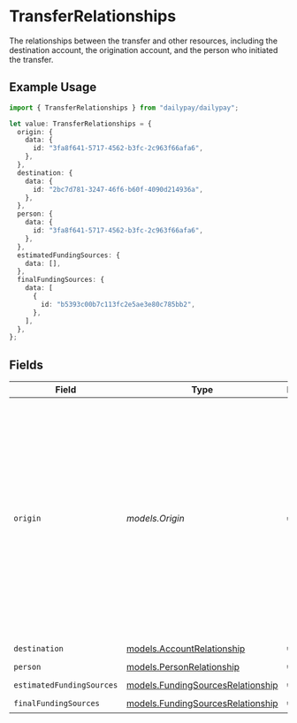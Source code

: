 # TransferRelationships

The relationships between the transfer and other resources, including the destination account, the origination account, and the person who initiated the transfer.


## Example Usage

```typescript
import { TransferRelationships } from "dailypay/dailypay";

let value: TransferRelationships = {
  origin: {
    data: {
      id: "3fa8f641-5717-4562-b3fc-2c963f66afa6",
    },
  },
  destination: {
    data: {
      id: "2bc7d781-3247-46f6-b60f-4090d214936a",
    },
  },
  person: {
    data: {
      id: "3fa8f641-5717-4562-b3fc-2c963f66afa6",
    },
  },
  estimatedFundingSources: {
    data: [],
  },
  finalFundingSources: {
    data: [
      {
        id: "b5393c00b7c113fc2e5ae3e80c785bb2",
      },
    ],
  },
};
```

## Fields

| Field                                                                                                                                                                                                                                                                                                                              | Type                                                                                                                                                                                                                                                                                                                               | Required                                                                                                                                                                                                                                                                                                                           | Description                                                                                                                                                                                                                                                                                                                        |
| ---------------------------------------------------------------------------------------------------------------------------------------------------------------------------------------------------------------------------------------------------------------------------------------------------------------------------------- | ---------------------------------------------------------------------------------------------------------------------------------------------------------------------------------------------------------------------------------------------------------------------------------------------------------------------------------- | ---------------------------------------------------------------------------------------------------------------------------------------------------------------------------------------------------------------------------------------------------------------------------------------------------------------------------------- | ---------------------------------------------------------------------------------------------------------------------------------------------------------------------------------------------------------------------------------------------------------------------------------------------------------------------------------- |
| `origin`                                                                                                                                                                                                                                                                                                                           | *models.Origin*                                                                                                                                                                                                                                                                                                                    | :heavy_check_mark:                                                                                                                                                                                                                                                                                                                 | Origin may be a reference to either a Paycheck or an Account.<br/><br/>User-created transfers always originate from an Account with `account_type` `EARNINGS_BALANCE`.<br/><br/>A transfer that originates from a Paycheck is a  <br/>system-created record that describes a credit of earnings to an account with `account_type` `EARNINGS_BALANCE`.<br/> |
| `destination`                                                                                                                                                                                                                                                                                                                      | [models.AccountRelationship](../models/accountrelationship.md)                                                                                                                                                                                                                                                                     | :heavy_check_mark:                                                                                                                                                                                                                                                                                                                 | N/A                                                                                                                                                                                                                                                                                                                                |
| `person`                                                                                                                                                                                                                                                                                                                           | [models.PersonRelationship](../models/personrelationship.md)                                                                                                                                                                                                                                                                       | :heavy_check_mark:                                                                                                                                                                                                                                                                                                                 | N/A                                                                                                                                                                                                                                                                                                                                |
| `estimatedFundingSources`                                                                                                                                                                                                                                                                                                          | [models.FundingSourcesRelationship](../models/fundingsourcesrelationship.md)                                                                                                                                                                                                                                                       | :heavy_check_mark:                                                                                                                                                                                                                                                                                                                 | N/A                                                                                                                                                                                                                                                                                                                                |
| `finalFundingSources`                                                                                                                                                                                                                                                                                                              | [models.FundingSourcesRelationship](../models/fundingsourcesrelationship.md)                                                                                                                                                                                                                                                       | :heavy_check_mark:                                                                                                                                                                                                                                                                                                                 | N/A                                                                                                                                                                                                                                                                                                                                |